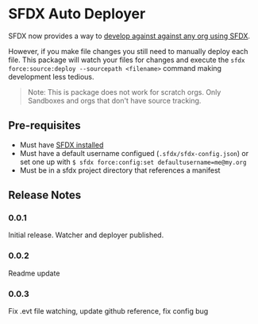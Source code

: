 # SFDX Auto Deployer

SFDX now provides a way to [develop against against any org using SFDX](https://github.com/forcedotcom/salesforcedx-vscode/wiki/Develop-Against-Any-Org-in-Visual-Studio-Code).

However, if you make file changes you still need to manually deploy each file. This package will watch your files for changes and execute the `sfdx force:source:deploy --sourcepath <filename>` command making development less tedious.

 > Note: This is package does not work for scratch orgs. Only Sandboxes and orgs that don't have source tracking.

## Pre-requisites

* Must have [SFDX installed](https://developer.salesforce.com/tools/sfdxcli)
* Must have a default username configued (`.sfdx/sfdx-config.json`) or set one up with `$ sfdx force:config:set defaultusername=me@my.org`
* Must be in a sfdx project directory that references a manifest

## Release Notes

### 0.0.1

Initial release. Watcher and deployer published.

### 0.0.2

Readme update

### 0.0.3

Fix .evt file watching, update github reference, fix config bug
